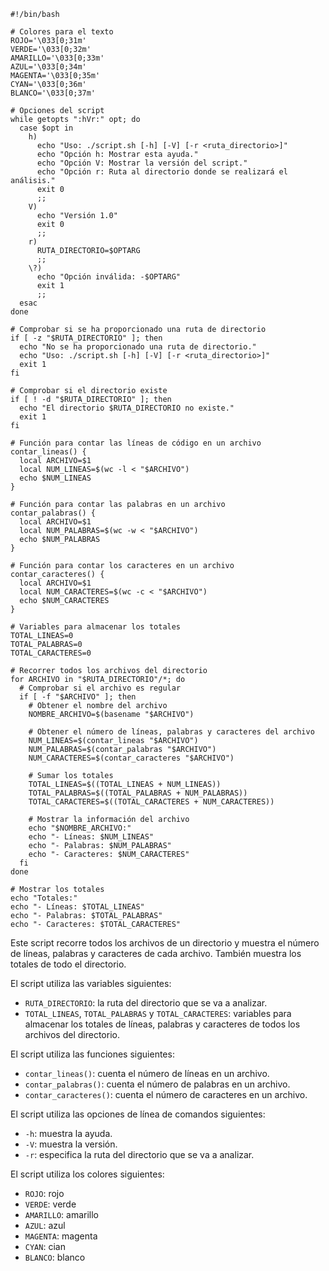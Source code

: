 ```shell
#!/bin/bash

# Colores para el texto
ROJO='\033[0;31m'
VERDE='\033[0;32m'
AMARILLO='\033[0;33m'
AZUL='\033[0;34m'
MAGENTA='\033[0;35m'
CYAN='\033[0;36m'
BLANCO='\033[0;37m'

# Opciones del script
while getopts ":hVr:" opt; do
  case $opt in
    h)
      echo "Uso: ./script.sh [-h] [-V] [-r <ruta_directorio>]"
      echo "Opción h: Mostrar esta ayuda."
      echo "Opción V: Mostrar la versión del script."
      echo "Opción r: Ruta al directorio donde se realizará el análisis."
      exit 0
      ;;
    V)
      echo "Versión 1.0"
      exit 0
      ;;
    r)
      RUTA_DIRECTORIO=$OPTARG
      ;;
    \?)
      echo "Opción inválida: -$OPTARG"
      exit 1
      ;;
  esac
done

# Comprobar si se ha proporcionado una ruta de directorio
if [ -z "$RUTA_DIRECTORIO" ]; then
  echo "No se ha proporcionado una ruta de directorio."
  echo "Uso: ./script.sh [-h] [-V] [-r <ruta_directorio>]"
  exit 1
fi

# Comprobar si el directorio existe
if [ ! -d "$RUTA_DIRECTORIO" ]; then
  echo "El directorio $RUTA_DIRECTORIO no existe."
  exit 1
fi

# Función para contar las líneas de código en un archivo
contar_lineas() {
  local ARCHIVO=$1
  local NUM_LINEAS=$(wc -l < "$ARCHIVO")
  echo $NUM_LINEAS
}

# Función para contar las palabras en un archivo
contar_palabras() {
  local ARCHIVO=$1
  local NUM_PALABRAS=$(wc -w < "$ARCHIVO")
  echo $NUM_PALABRAS
}

# Función para contar los caracteres en un archivo
contar_caracteres() {
  local ARCHIVO=$1
  local NUM_CARACTERES=$(wc -c < "$ARCHIVO")
  echo $NUM_CARACTERES
}

# Variables para almacenar los totales
TOTAL_LINEAS=0
TOTAL_PALABRAS=0
TOTAL_CARACTERES=0

# Recorrer todos los archivos del directorio
for ARCHIVO in "$RUTA_DIRECTORIO"/*; do
  # Comprobar si el archivo es regular
  if [ -f "$ARCHIVO" ]; then
    # Obtener el nombre del archivo
    NOMBRE_ARCHIVO=$(basename "$ARCHIVO")

    # Obtener el número de líneas, palabras y caracteres del archivo
    NUM_LINEAS=$(contar_lineas "$ARCHIVO")
    NUM_PALABRAS=$(contar_palabras "$ARCHIVO")
    NUM_CARACTERES=$(contar_caracteres "$ARCHIVO")

    # Sumar los totales
    TOTAL_LINEAS=$((TOTAL_LINEAS + NUM_LINEAS))
    TOTAL_PALABRAS=$((TOTAL_PALABRAS + NUM_PALABRAS))
    TOTAL_CARACTERES=$((TOTAL_CARACTERES + NUM_CARACTERES))

    # Mostrar la información del archivo
    echo "$NOMBRE_ARCHIVO:"
    echo "- Líneas: $NUM_LINEAS"
    echo "- Palabras: $NUM_PALABRAS"
    echo "- Caracteres: $NUM_CARACTERES"
  fi
done

# Mostrar los totales
echo "Totales:"
echo "- Líneas: $TOTAL_LINEAS"
echo "- Palabras: $TOTAL_PALABRAS"
echo "- Caracteres: $TOTAL_CARACTERES"
```

Este script recorre todos los archivos de un directorio y muestra el número de líneas, palabras y caracteres de cada archivo. También muestra los totales de todo el directorio.

El script utiliza las variables siguientes:

* `RUTA_DIRECTORIO`: la ruta del directorio que se va a analizar.
* `TOTAL_LINEAS`, `TOTAL_PALABRAS` y `TOTAL_CARACTERES`: variables para almacenar los totales de líneas, palabras y caracteres de todos los archivos del directorio.

El script utiliza las funciones siguientes:

* `contar_lineas()`: cuenta el número de líneas en un archivo.
* `contar_palabras()`: cuenta el número de palabras en un archivo.
* `contar_caracteres()`: cuenta el número de caracteres en un archivo.

El script utiliza las opciones de línea de comandos siguientes:

* `-h`: muestra la ayuda.
* `-V`: muestra la versión.
* `-r`: especifica la ruta del directorio que se va a analizar.

El script utiliza los colores siguientes:

* `ROJO`: rojo
* `VERDE`: verde
* `AMARILLO`: amarillo
* `AZUL`: azul
* `MAGENTA`: magenta
* `CYAN`: cian
* `BLANCO`: blanco